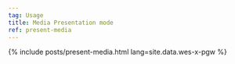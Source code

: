 ```yaml
---
tag: Usage
title: Media Presentation mode
ref: present-media
---
```


{% include posts/present-media.html lang=site.data.wes-x-pgw %}
